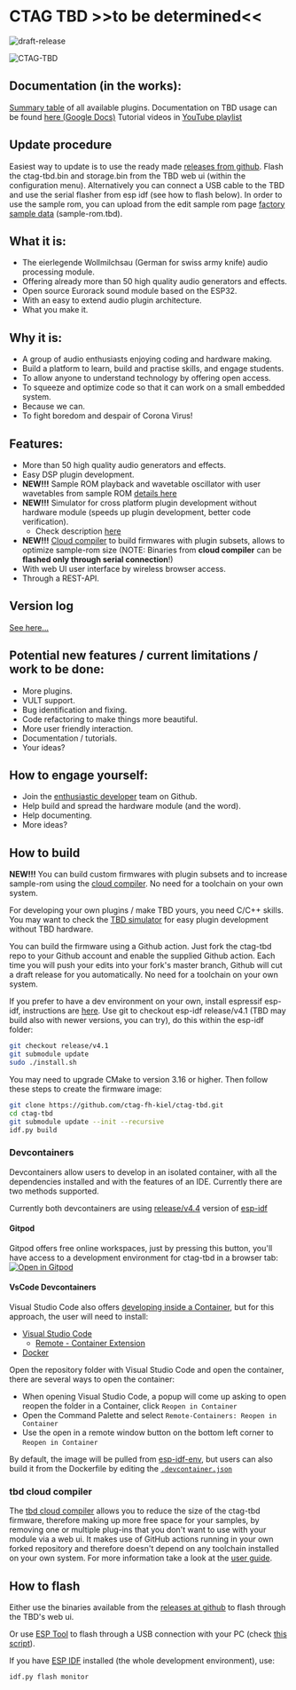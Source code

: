 # **CTAG TBD >>to be determined<<**
![draft-release](https://github.com/ctag-fh-kiel/ctag-tbd/workflows/draft-release/badge.svg)

![CTAG-TBD](tbd.png)

## Documentation (in the works):
[Summary table](https://docs.google.com/spreadsheets/d/1dBZtuBIdtgMqoRruYX-VDdDirdTQ6RD-oz-j79q-bmQ/edit?usp=sharing) of all available plugins.
Documentation on TBD usage can be found [here (Google Docs)](https://docs.google.com/document/d/1c8mjxWjdiJNP0xpkU2CxRUp9av6V4W39wARJf3_SMSo/edit?usp=sharing)
Tutorial videos in [YouTube playlist](https://www.youtube.com/playlist?list=PLB5iCbhcvJ2qdD7s1o9wsvQ9qtsCUWVLR)

## Update procedure
Easiest way to update is to use the ready made [releases from github](https://github.com/ctag-fh-kiel/ctag-tbd/releases).
Flash the ctag-tbd.bin and storage.bin from the TBD web ui (within the configuration menu).
Alternatively you can connect a USB cable to the TBD and use the serial flasher from esp idf (see how to flash below).
In order to use the sample rom, you can upload from the edit sample rom page [factory sample data](sample_rom/readme.md) (sample-rom.tbd).

## What it is:
- The eierlegende Wollmilchsau (German for swiss army knife) audio processing module.
- Offering already more than 50 high quality audio generators and effects.
- Open source Eurorack sound module based on the ESP32.
- With an easy to extend audio plugin architecture.
- What you make it.

## Why it is:
- A group of audio enthusiasts enjoying coding and hardware making.
- Build a platform to learn, build and practise skills, and engage students.
- To allow anyone to understand technology by offering open access.
- To squeeze and optimize code so that it can work on a small embedded system.
- Because we can.
- To fight boredom and despair of Corona Virus!

## Features:
- More than 50 high quality audio generators and effects.
- Easy DSP plugin development.
- **NEW!!!** Sample ROM playback and wavetable oscillator with user wavetables from sample ROM [details here](sample_rom/readme.md)
- **NEW!!!** Simulator for cross platform plugin development without hardware module (speeds up plugin development, better code verification).
    - Check description [here](simulator/readme.md)
- **NEW!!!** [Cloud compiler](https://fxwiegand.github.io/tbd-cloud-compiler/) to build firmwares with plugin subsets, allows to optimize sample-rom size (NOTE: Binaries from **cloud compiler** can be **flashed only through serial connection**!)
- With web UI user interface by wireless browser access.
- Through a REST-API.

## Version log
[See here...](versions.md)

## Potential new features / current limitations / work to be done:
- More plugins.
- VULT support.
- Bug identification and fixing.
- Code refactoring to make things more beautiful.
- More user friendly interaction.
- Documentation / tutorials.
- Your ideas?

## How to engage yourself:
- Join the [enthusiastic developer](https://codewithoutrules.com/2018/11/12/enthusiasts-vs-pragmatists/) team on Github.
- Help build and spread the hardware module (and the word).
- Help documenting.
- More ideas?

## How to build
**NEW!!!** You can build custom firmwares with plugin subsets and to increase sample-rom using the [cloud compiler](https://fxwiegand.github.io/tbd-cloud-compiler/).
No need for a toolchain on your own system.

For developing your own plugins / make TBD yours, you need C/C++ skills.
You may want to check the [TBD simulator](simulator/readme.md) for easy plugin development without TBD hardware.

You can build the firmware using a Github action. Just fork the ctag-tbd repo to your Github account and enable the supplied
Github action. Each time you will push your edits into your fork's master branch, Github will cut a draft release for you automatically.
No need for a toolchain on your own system.

If you prefer to have a dev environment on your own, install espressif esp-idf, instructions are [here](https://docs.espressif.com/projects/esp-idf/en/latest/esp32/index.html).
Use git to checkout esp-idf release/v4.1 (TBD may build also with newer versions, you can try), do this within the esp-idf folder:
```sh
git checkout release/v4.1
git submodule update
sudo ./install.sh
```
You may need to upgrade CMake to version 3.16 or higher.
Then follow these steps to create the firmware image:
```sh
git clone https://github.com/ctag-fh-kiel/ctag-tbd.git
cd ctag-tbd
git submodule update --init --recursive
idf.py build
```
### Devcontainers
Devcontainers allow users to develop in an isolated container, with all the
dependencies installed and with the features of an IDE. Currently there are two
methods supported.

Currently both devcontainers are using [release/v4.4](https://github.com/espressif/esp-idf/tree/release/v4.4) version of [esp-idf](https://github.com/espressif/esp-idf)
#### Gitpod
Gitpod offers free online workspaces, just by pressing this button, you'll have
access to a development environment for ctag-tbd in a browser tab:
[![Open in Gitpod](https://gitpod.io/button/open-in-gitpod.svg)](https://gitpod.io/github.com/ctag-fh-kiel/ctag-tbd)
#### VsCode Devcontainers
Visual Studio Code also offers [developing inside a Container](https://code.visualstudio.com/docs/remote/containers),
but for this approach, the user will need to install:
- [Visual Studio Code](https://code.visualstudio.com/download)
  - [Remote - Container Extension](https://marketplace.visualstudio.com/items?itemName=ms-vscode-remote.remote-containers)
- [Docker](https://docs.docker.com/get-docker/)

Open the repository folder with Visual Studio Code and open the container, there are several ways to open the container:
- When opening Visual Studio Code, a popup will come up asking to open reopen the folder in a Container, click `Reopen in Container`
- Open the Command Palette and select `Remote-Containers: Reopen in Container`
- Use the open in a remote window button on the bottom left corner to `Reopen in Container`

By default, the image will be pulled from [esp-idf-env](https://hub.docker.com/r/sergiogasquez/esp-idf-env), but users can also build
it from the Dockerfile by editing the [`.devcontainer.json`](https://github.com/ctag-fh-kiel/ctag-tbd/blob/master/.devcontainer/devcontainer.json#L3-L10)
### tbd cloud compiler
The [tbd cloud compiler](https://fxwiegand.github.io/tbd-cloud-compiler/) allows you to reduce the size of the ctag-tbd firmware, therefore making up more free space for your samples, by removing one or multiple plug-ins that you don't want to use with your module via a web ui. It makes use of GitHub actions running in your own forked repository and therefore doesn't depend on any toolchain installed on your own system. For more information take a look at the [user guide](https://fxwiegand.github.io/tbd-cloud-compiler/user-guide).

## How to flash
Either use the binaries available from the [releases at github](https://github.com/ctag-fh-kiel/ctag-tbd/releases) to flash through the TBD's web ui.

Or use [ESP Tool](https://github.com/espressif/esptool) to flash through a USB connection with your PC (check [this script](bin/flash.sh)).

If you have [ESP IDF](https://github.com/espressif/esp-idf) installed (the whole development environment), use:
```sh
idf.py flash monitor
```
